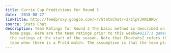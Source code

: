 ```yaml
---
title: Currie Cup Predictions for Round 3
date: '2018-08-27'
linkTitle: http://feedproxy.google.com/~r/StatsChat/~3/zlpYJAN18RQ/
source: Stats Chat
description: Team Ratings for Round 3 The basic method is described on my Department
  home page. Here are the team ratings prior to this week&#8217;s games, along with
  the ratings at the start of the season. Note that Cheetahs2 refers the Cheetahs
  team when there is a Pro14 match. The assumption is that the team playing [&#8230;]
---
```

